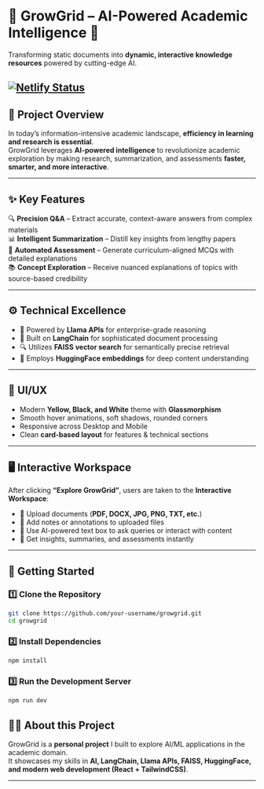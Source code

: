 # 🌱 GrowGrid – AI-Powered Academic Intelligence 🤖

Transforming static documents into **dynamic, interactive knowledge resources** powered by cutting-edge AI.  

[![Netlify Status](https://api.netlify.com/api/v1/badges/4bd3f9ef-3941-4d92-b2ab-47fca4f74f3a/deploy-status)](https://app.netlify.com/projects/growgrid/deploys)
---

## 📖 Project Overview  

In today’s information-intensive academic landscape, **efficiency in learning and research is essential**.  
GrowGrid leverages **AI-powered intelligence** to revolutionize academic exploration by making research, summarization, and assessments **faster, smarter, and more interactive**.  

---

## ✨ Key Features  

🔍 **Precision Q&A** – Extract accurate, context-aware answers from complex materials  
📊 **Intelligent Summarization** – Distill key insights from lengthy papers  
📝 **Automated Assessment** – Generate curriculum-aligned MCQs with detailed explanations  
📚 **Concept Exploration** – Receive nuanced explanations of topics with source-based credibility  

---

## ⚙️ Technical Excellence  

- 🚀 Powered by **Llama APIs** for enterprise-grade reasoning  
- 🧩 Built on **LangChain** for sophisticated document processing  
- 🔍 Utilizes **FAISS vector search** for semantically precise retrieval  
- 🤖 Employs **HuggingFace embeddings** for deep content understanding  

---

## 🎨 UI/UX  

- Modern **Yellow, Black, and White** theme with **Glassmorphism**  
- Smooth hover animations, soft shadows, rounded corners  
- Responsive across Desktop and Mobile  
- Clean **card-based layout** for features & technical sections  

---

## 🖥️ Interactive Workspace  

After clicking **“Explore GrowGrid”**, users are taken to the **Interactive Workspace**:  

- 📂 Upload documents (**PDF, DOCX, JPG, PNG, TXT, etc.**)  
- 📝 Add notes or annotations to uploaded files  
- 💬 Use AI-powered text box to ask queries or interact with content  
- 🎯 Get insights, summaries, and assessments instantly  

---

## 🚀 Getting Started  

### 1️⃣ Clone the Repository  
```bash
git clone https://github.com/your-username/growgrid.git
cd growgrid
```

### 2️⃣ Install Dependencies
```bash
npm install
```

### 3️⃣ Run the Development Server
```bash
npm run dev
```

## 👨‍💻 About this Project  
GrowGrid is a **personal project** I built to explore AI/ML applications in the academic domain.  
It showcases my skills in **AI, LangChain, Llama APIs, FAISS, HuggingFace, and modern web development (React + TailwindCSS)**.  

---
